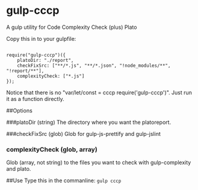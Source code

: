 # gulp-cccp
A gulp utility for Code Complexity Check (plus) Plato

Copy this in to your gulpfile:

<pre><code>
require("gulp-cccp")({
    platoDir: "./report",
    checkFixSrc: ["**/*.js", "**/*.json", "!node_modules/**", "!report/**"],
    complexityCheck: ["*.js"]
});</code></pre>

Notice that there is no "var/let/const = cccp require('gulp-cccp')". 
Just run it as a function directly.

##Options

###platoDir (string)
The directory where you want the platoreport.

###checkFixSrc (glob)
Glob for gulp-js-prettify and gulp-jslint

### complexityCheck (glob, array)
Glob (array, not string) to the files you want to check with gulp-complexity and plato.


##Use
Type this in the commanline:
<code>gulp cccp</code>